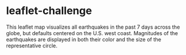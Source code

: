 # leaflet-challenge
This leaflet map visualizes all earthquakes in the past 7 days across the globe, but defaults centered on the U.S. west coast.
Magnitudes of the earthquakes are displayed in both their color and the size of the representative circle.